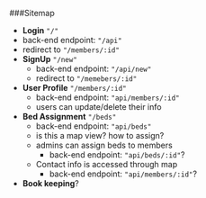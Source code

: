 ###Sitemap

*   **Login** `"/"`
*   back-end endpoint: `"/api"`
*   redirect to `"/members/:id"`
*   **SignUp** `"/new"`
    *   back-end endpoint: `"/api/new"`
    *   redirect to `"/memebers/:id"`
*   **User Profile** `"/members/:id"`
    *   back-end endpoint: `"api/members/:id"`
    *   users can update/delete their info
*   **Bed Assignment** `"/beds"`
    *   back-end endpoint: `"api/beds"`
    *   is this a map view? how to assign?
    *   admins can assign beds to members
        *   back-end endpoint: `"api/beds/:id"`?
    *   Contact info is accessed through map
        *   back-end endpoint: `"api/members/:id"`?
*   **Book keeping**?
